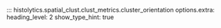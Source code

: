 ::: histolytics.spatial_clust.clust_metrics.cluster_orientation
    options.extra:
      heading_level: 2
      show_type_hint: true
